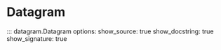 # Datagram

::: datagram.Datagram
    options:
        show_source: true
        show_docstring: true
        show_signature: true